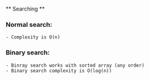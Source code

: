 ** Searching **

### Normal search:
    - Complexity is O(n)
### Binary search:
    - Binray search works with sorted array (any order)
    - Binary search complexity is O(log(n))

